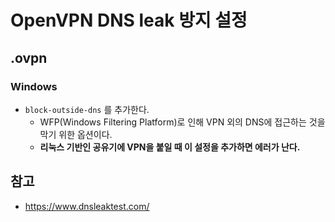 # OpenVPN DNS leak 방지 설정

## .ovpn
### Windows
* `block-outside-dns` 를 추가한다. 
	* WFP(Windows Filtering Platform)로 인해 VPN 외의 DNS에 접근하는 것을 막기 위한 옵션이다. 
	* **리눅스 기반인 공유기에 VPN을 붙일 때 이 설정을 추가하면 에러가 난다.**

## 참고
* https://www.dnsleaktest.com/
